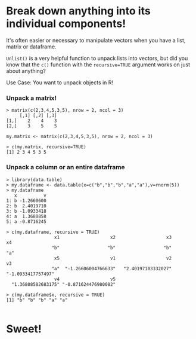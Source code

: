 # Break down anything into its individual components!
 
It's often easier or necessary to manipulate vectors when you have a list, matrix or dataframe. 

`Unlist()` is a very helpful function to unpack lists into vectors, but did you know that the `c()` function with the `recursive=TRUE` argument works on just about anything?

Use Case:
You want to unpack objects in R!

### Unpack a matrix!

```
> matrix(c(2,3,4,5,3,5), nrow = 2, ncol = 3)
     [,1] [,2] [,3]
[1,]    2    4    3
[2,]    3    5    5

my.matrix <- matrix(c(2,3,4,5,3,5), nrow = 2, ncol = 3)

> c(my.matrix, recursive=TRUE)
[1] 2 3 4 5 3 5
```

### Unpack a column or an entire dataframe

```
> library(data.table)
> my.dataframe <- data.table(x=c("b","b","b","a","a"),v=rnorm(5))
> my.dataframe
   x          v
1: b -1.2660600
2: b  2.4019710
3: b -1.0933418
4: a  1.3680858
5: a -0.8716245

> c(my.dataframe, recursive = TRUE)
                  x1                   x2                   x3                   x4 
                 "b"                  "b"                  "b"                  "a" 
                  x5                   v1                   v2                   v3 
                 "a"  "-1.26606004766633"   "2.40197103332027"   "-1.0933417757497" 
                  v4                   v5 
  "1.36808582683175" "-0.871624476980082" 

> c(my.dataframe$x, recursive = TRUE)
[1] "b" "b" "b" "a" "a"


```

# Sweet!
